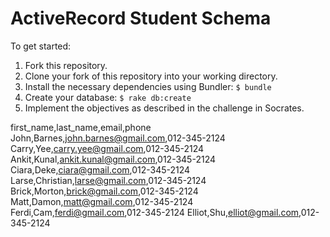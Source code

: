 ActiveRecord Student Schema
===========================

To get started:

1. Fork this repository.
2. Clone your fork of this repository into your working directory.
3. Install the necessary dependencies using Bundler: `$ bundle`
4. Create your database: `$ rake db:create`
5. Implement the objectives as described in the challenge in Socrates.


first_name,last_name,email,phone
John,Barnes,john.barnes@gmail.com,012-345-2124
Carry,Yee,carry.yee@gmail.com,012-345-2124
Ankit,Kunal,ankit.kunal@gmail.com,012-345-2124
Ciara,Deke,ciara@gmail.com,012-345-2124
Larse,Christian,larse@gmail.com,012-345-2124
Brick,Morton,brick@gmail.com,012-345-2124
Matt,Damon,matt@gmail.com,012-345-2124
Ferdi,Cam,ferdi@gmail.com,012-345-2124
Elliot,Shu,elliot@gmail.com,012-345-2124